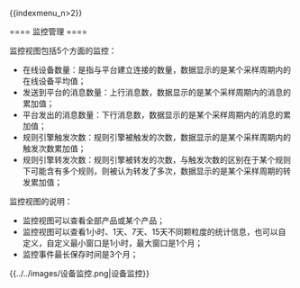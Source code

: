 {{indexmenu_n>2}}

==== 监控管理 ====

监控视图包括5个方面的监控：

  * 在线设备数量：是指与平台建立连接的数量，数据显示的是某个采样周期内的在线设备平均值；
  * 发送到平台的消息数量：上行消息数，数据显示的是某个采样周期内的消息的累加值；
  * 平台发出的消息数量：下行消息数，数据显示的是某个采样周期内的消息的累加值；
  * 规则引擎触发次数：规则引擎被触发的次数，数据显示的是某个采样周期内的触发次数累加值；
  * 规则引擎转发次数：规则引擎被转发的次数，与触发次数的区别在于某个规则下可能含有多个规则，则被认为转发了多次，数据显示的是某个采样周期的转发累加值；

监控视图的说明：

  * 监控视图可以查看全部产品或某个产品；
  * 监控视图可以查看1小时、1天、7天、15天不同颗粒度的统计信息，也可以自定义，自定义最小窗口是1小时，最大窗口是1个月；
  * 监控事件最长保存时间是3个月；

{{../../images/设备监控.png|设备监控}}

